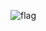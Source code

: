 ![flag](https://user-images.githubusercontent.com/94224310/141948520-43ad54c2-a807-4335-b8d9-1075f76652aa.jpg)
